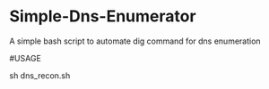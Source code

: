 # Simple-Dns-Enumerator
A simple bash script to automate dig command for dns enumeration

#USAGE

sh dns_recon.sh <target domain>
